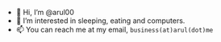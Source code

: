 - 👋 Hi, I’m @arul00
- 👀 I’m interested in sleeping, eating and computers.
- 📫 You can reach me at my email, ```business(at)arul(dot)me```
<!---
arul00/arul00 is a ✨ special ✨ repository because its `README.md` (this file) appears on your GitHub profile.
You can click the Preview link to take a look at your changes.
--->
